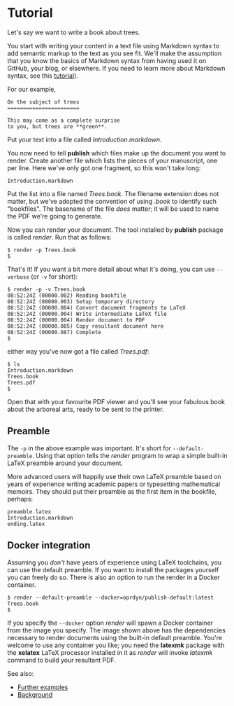 Tutorial
========

Let's say we want to write a book about trees.

You start with writing your content in a text file using Markdown syntax to
add semantic markup to the text as you see fit. We'll make the assumption
that you know the basics of Markdown syntax from having used it on GitHub,
your blog, or elsewhere. If you need to learn more about Markdown syntax,
see this [tutorial](https://commonmark.org/help/)).

For our example,

```text
On the subject of trees
=======================

This may come as a complete surprise
to you, but trees are **green**.

```

Put your text into a file called _Introduction.markdown_.

You now need to tell **publish** which files make up the document you want
to render. Create another file which lists the pieces of your manuscript,
one per line. Here we've only got one fragment, so this won't take long:

```text
Introduction.markdown
```

Put the list into a file named _Trees.book_. The filename extension does
not matter, but we've adopted the convention of using _.book_ to identify
such "bookfiles". The basename of the file _does_ matter; it will be used
to name the PDF we're going to generate.

Now you can render your document. The tool installed by **publish** package
is called _render_. Run that as follows:

```shell
$ render -p Trees.book
$
```

That's it! If you want a bit more detail about what it's doing, you can use
`--verbose` (or `-v` for short):

```shell
$ render -p -v Trees.book
08:52:24Z (00000.002) Reading bookfile
08:52:24Z (00000.003) Setup temporary directory
08:52:24Z (00000.004) Convert document fragments to LaTeX
08:52:24Z (00000.004) Write intermediate LaTeX file
08:52:24Z (00000.004) Render document to PDF
08:52:24Z (00000.085) Copy resultant document here
08:52:24Z (00000.087) Complete
$
```

either way you've now got a file called _Trees.pdf_:

```
$ ls
Introduction.markdown
Trees.book
Trees.pdf
$
```

Open that with your favourite PDF viewer and you'll see your fabulous book
about the arboreal arts, ready to be sent to the printer.

Preamble
--------

The `-p` in the above example was important. It's short for
`--default-preamble`. Using that option tells the _render_ program to wrap
a simple built-in LaTeX preamble around your document. 

More advanced users will happily use their own LaTeX preamble based on
years of experience writing academic papers or typesetting mathematical
memoirs. They should put their preamble as the first item in the bookfile,
perhaps:

```
preamble.latex
Introduction.markdown
ending.latex
```

Docker integration
------------------

Assuming you _don't_ have years of experience using LaTeX toolchains, you
can use the default preamble. If you want to install the packages yourself
you can freely do so. There is also an option to run the render in a
Docker container.

```shell
$ render --default-preamble --docker=oprdyn/publish-default:latest Trees.book
$
```

If you specify the `--docker` option _render_ will spawn a Docker container
from the image you specify. The image shown above has the dependencies
necessary to render documents using the built-in default preamble. You're
welcome to use any container you like; you need the **latexmk** package
with the **xelatex** LaTeX processor installed in it as _render_ will
invoke _latexmk_ command to build your resultant PDF.

See also:

 - [Further examples](Examples.markdown)
 - [Background](Background.markdown)
